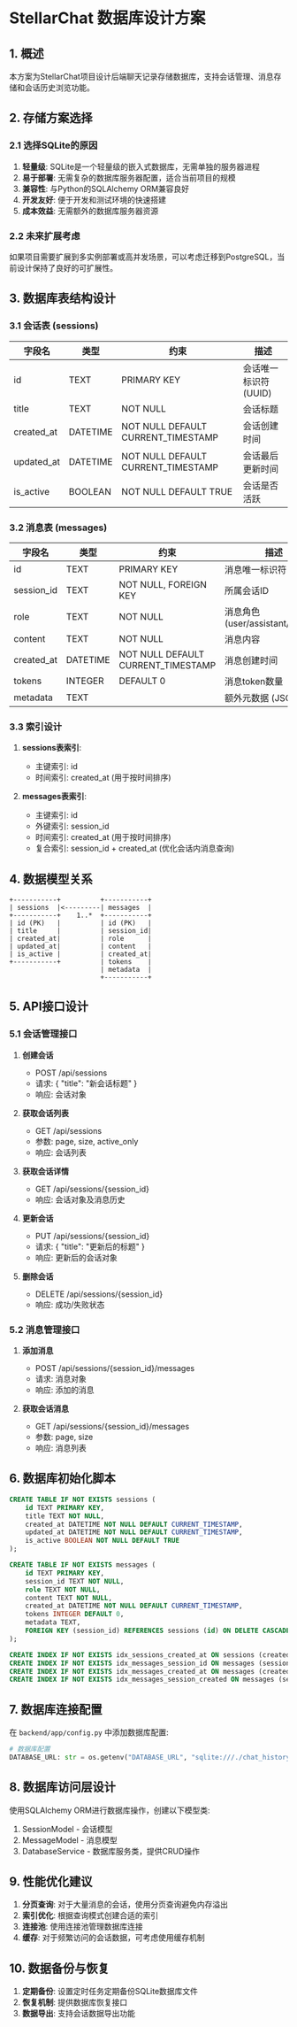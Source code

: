 # StellarChat 数据库设计方案

## 1. 概述

本方案为StellarChat项目设计后端聊天记录存储数据库，支持会话管理、消息存储和会话历史浏览功能。

## 2. 存储方案选择

### 2.1 选择SQLite的原因

1. **轻量级**: SQLite是一个轻量级的嵌入式数据库，无需单独的服务器进程
2. **易于部署**: 无需复杂的数据库服务器配置，适合当前项目的规模
3. **兼容性**: 与Python的SQLAlchemy ORM兼容良好
4. **开发友好**: 便于开发和测试环境的快速搭建
5. **成本效益**: 无需额外的数据库服务器资源

### 2.2 未来扩展考虑

如果项目需要扩展到多实例部署或高并发场景，可以考虑迁移到PostgreSQL，当前设计保持了良好的可扩展性。

## 3. 数据库表结构设计

### 3.1 会话表 (sessions)

| 字段名 | 类型 | 约束 | 描述 |
|--------|------|------|------|
| id | TEXT | PRIMARY KEY | 会话唯一标识符 (UUID) |
| title | TEXT | NOT NULL | 会话标题 |
| created_at | DATETIME | NOT NULL DEFAULT CURRENT_TIMESTAMP | 会话创建时间 |
| updated_at | DATETIME | NOT NULL DEFAULT CURRENT_TIMESTAMP | 会话最后更新时间 |
| is_active | BOOLEAN | NOT NULL DEFAULT TRUE | 会话是否活跃 |

### 3.2 消息表 (messages)

| 字段名 | 类型 | 约束 | 描述 |
|--------|------|------|------|
| id | TEXT | PRIMARY KEY | 消息唯一标识符 (UUID) |
| session_id | TEXT | NOT NULL, FOREIGN KEY | 所属会话ID |
| role | TEXT | NOT NULL | 消息角色 (user/assistant/system) |
| content | TEXT | NOT NULL | 消息内容 |
| created_at | DATETIME | NOT NULL DEFAULT CURRENT_TIMESTAMP | 消息创建时间 |
| tokens | INTEGER | DEFAULT 0 | 消息token数量 |
| metadata | TEXT |  | 额外元数据 (JSON格式) |

### 3.3 索引设计

1. **sessions表索引**:
   - 主键索引: id
   - 时间索引: created_at (用于按时间排序)

2. **messages表索引**:
   - 主键索引: id
   - 外键索引: session_id
   - 时间索引: created_at (用于按时间排序)
   - 复合索引: session_id + created_at (优化会话内消息查询)

## 4. 数据模型关系

```
+-----------+          +-----------+
| sessions  |<---------| messages  |
+-----------+    1..*  +-----------+
| id (PK)   |          | id (PK)   |
| title     |          | session_id|
| created_at|          | role      |
| updated_at|          | content   |
| is_active |          | created_at|
+-----------+          | tokens    |
                       | metadata  |
                       +-----------+
```

## 5. API接口设计

### 5.1 会话管理接口

1. **创建会话**
   - POST /api/sessions
   - 请求: { "title": "新会话标题" }
   - 响应: 会话对象

2. **获取会话列表**
   - GET /api/sessions
   - 参数: page, size, active_only
   - 响应: 会话列表

3. **获取会话详情**
   - GET /api/sessions/{session_id}
   - 响应: 会话对象及消息历史

4. **更新会话**
   - PUT /api/sessions/{session_id}
   - 请求: { "title": "更新后的标题" }
   - 响应: 更新后的会话对象

5. **删除会话**
   - DELETE /api/sessions/{session_id}
   - 响应: 成功/失败状态

### 5.2 消息管理接口

1. **添加消息**
   - POST /api/sessions/{session_id}/messages
   - 请求: 消息对象
   - 响应: 添加的消息

2. **获取会话消息**
   - GET /api/sessions/{session_id}/messages
   - 参数: page, size
   - 响应: 消息列表

## 6. 数据库初始化脚本

```sql
CREATE TABLE IF NOT EXISTS sessions (
    id TEXT PRIMARY KEY,
    title TEXT NOT NULL,
    created_at DATETIME NOT NULL DEFAULT CURRENT_TIMESTAMP,
    updated_at DATETIME NOT NULL DEFAULT CURRENT_TIMESTAMP,
    is_active BOOLEAN NOT NULL DEFAULT TRUE
);

CREATE TABLE IF NOT EXISTS messages (
    id TEXT PRIMARY KEY,
    session_id TEXT NOT NULL,
    role TEXT NOT NULL,
    content TEXT NOT NULL,
    created_at DATETIME NOT NULL DEFAULT CURRENT_TIMESTAMP,
    tokens INTEGER DEFAULT 0,
    metadata TEXT,
    FOREIGN KEY (session_id) REFERENCES sessions (id) ON DELETE CASCADE
);

CREATE INDEX IF NOT EXISTS idx_sessions_created_at ON sessions (created_at);
CREATE INDEX IF NOT EXISTS idx_messages_session_id ON messages (session_id);
CREATE INDEX IF NOT EXISTS idx_messages_created_at ON messages (created_at);
CREATE INDEX IF NOT EXISTS idx_messages_session_created ON messages (session_id, created_at);
```

## 7. 数据库连接配置

在 `backend/app/config.py` 中添加数据库配置:

```python
# 数据库配置
DATABASE_URL: str = os.getenv("DATABASE_URL", "sqlite:///./chat_history.db")
```

## 8. 数据库访问层设计

使用SQLAlchemy ORM进行数据库操作，创建以下模型类:

1. SessionModel - 会话模型
2. MessageModel - 消息模型
3. DatabaseService - 数据库服务类，提供CRUD操作

## 9. 性能优化建议

1. **分页查询**: 对于大量消息的会话，使用分页查询避免内存溢出
2. **索引优化**: 根据查询模式创建合适的索引
3. **连接池**: 使用连接池管理数据库连接
4. **缓存**: 对于频繁访问的会话数据，可考虑使用缓存机制

## 10. 数据备份与恢复

1. **定期备份**: 设置定时任务定期备份SQLite数据库文件
2. **恢复机制**: 提供数据库恢复接口
3. **数据导出**: 支持会话数据导出功能